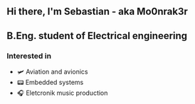 ## Hi there, I'm Sebastian - aka Mo0nrak3r

## B.Eng. student of Electrical engineering

### Interested in 
- 🛩️ Aviation and avionics
- 📟 Embedded systems
- 🎧 Eletcronik music production

<br />

